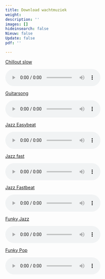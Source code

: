 ```yaml
---
title: Download wachtmuziek
weight: 
description: ''
images: []
hideinsearch: false
Nieuw: false
Update: false
pdf: ''

---
```

<a href="https://www.callvoip.nl/cvtsupport/audio/chillout_slow_243.wav" target="_blank" rel="noopener noreferrer" download="Chillout_slow">Chillout slow </a>

<audio controls="controls"><source src="https://www.callvoip.nl/cvtsupport/audio/chillout_slow_243.wav" type="audio/mpeg"></audio>

<a href="https://www.callvoip.nl/cvtsupport/audio/moh_guitarsong_343.wav" target="_blank" rel="noopener noreferrer" download="Guitar">Guitarsong</a>

<audio controls="controls"><source src="https://www.callvoip.nl/cvtsupport/audio/moh_guitarsong_343.wav" type="audio/mpeg"></audio>

<a href="https://www.callvoip.nl/cvtsupport/audio/moh_jazz_easybeat_217.wav" target="_blank" rel="noopener noreferrer" download="Jazz_easybeat">Jazz Easybeat</a>

<audio controls="controls"><source src="https://www.callvoip.nl/cvtsupport/audio/moh_jazz_easybeat_217.wav" type="audio/mpeg"></audio>

<a href="https://www.callvoip.nl/cvtsupport/audio/moh_jazz_fast_258.wav" target="_blank" rel="noopener noreferrer" download="Jazz_fast">Jazz fast</a>

<audio controls="controls"><source src="https://www.callvoip.nl/cvtsupport/audio/moh_jazz_fast_258.wav" type="audio/mpeg"></audio>

<a href="https://www.callvoip.nl/cvtsupport/audio/moh_jazz_fastbeat_315.wav" target="_blank" rel="noopener noreferrer" download="Jazz_fastbeat">Jazz Fastbeat</a>

<audio controls="controls"><source src="https://www.callvoip.nl/cvtsupport/audio/moh_jazz_fastbeat_315.wav" type="audio/mpeg"></audio>

<a href="https://www.callvoip.nl/cvtsupport/audio/moh_funkyjazz_midtempo_217.wav" target="_blank" rel="noopener noreferrer" download="funky_jazz">Funky Jazz</a>

<audio controls="controls"><source src="https://www.callvoip.nl/cvtsupport/audio/moh_funkyjazz_midtempo_217.wav" type="audio/mpeg"></audio>

<a href="https://www.callvoip.nl/cvtsupport/audio/moh_funkypop_midtempo_154.wav" target="_blank" rel="noopener noreferrer" download="funky_pop">Funky Pop</a>

<audio controls="controls"><source src="https://www.callvoip.nl/cvtsupport/audio/moh_funkypop_midtempo_154.wav" type="audio/mpeg"></audio>